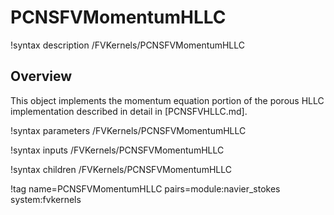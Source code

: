 # PCNSFVMomentumHLLC

!syntax description /FVKernels/PCNSFVMomentumHLLC

## Overview

This object implements the momentum equation portion of the porous HLLC
implementation described in detail in [PCNSFVHLLC.md].

!syntax parameters /FVKernels/PCNSFVMomentumHLLC

!syntax inputs /FVKernels/PCNSFVMomentumHLLC

!syntax children /FVKernels/PCNSFVMomentumHLLC

!tag name=PCNSFVMomentumHLLC pairs=module:navier_stokes system:fvkernels
